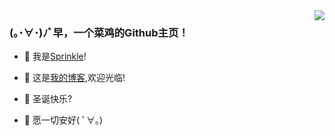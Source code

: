 <img align="right" src="https://github-readme-stats.vercel.app/api?username=ficowshen&show_icons=true&icon_color=CE1D2D&text_color=718096&bg_color=ffffff&hide_title=true" />

### (｡･∀･)ﾉﾞ早，一个菜鸡的Github主页！

- 🎉 我是[Sprinkle](https://space.bilibili.com/504151731/)!

- 🌱 这是[我的博客](http://pntang.github.io/),欢迎光临!

- 🎄 圣诞快乐?

- 🎁 愿一切安好( ﾟ∀。)
